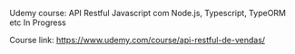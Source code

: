 Udemy course: API Restful Javascript com Node.js, Typescript, TypeORM etc
In Progress

Course link: https://www.udemy.com/course/api-restful-de-vendas/
